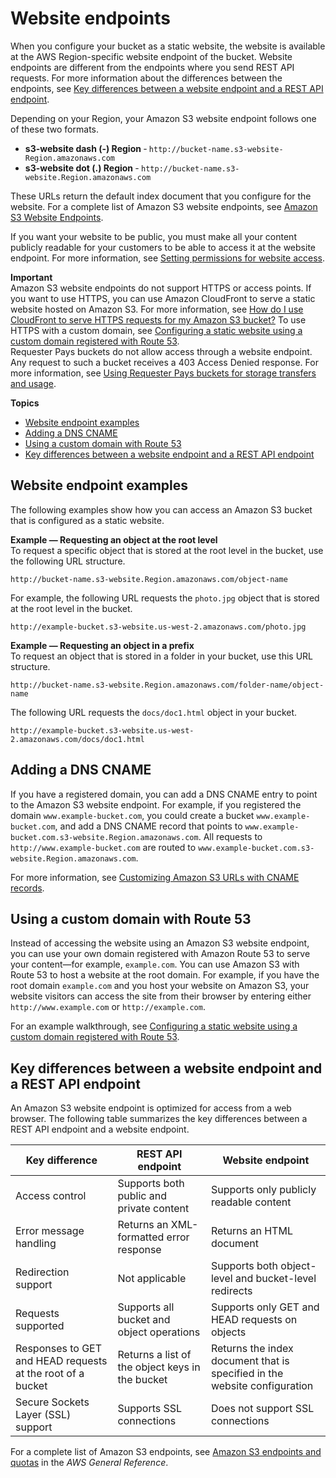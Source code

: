 # Website endpoints<a name="WebsiteEndpoints"></a>

When you configure your bucket as a static website, the website is available at the AWS Region\-specific website endpoint of the bucket\. Website endpoints are different from the endpoints where you send REST API requests\. For more information about the differences between the endpoints, see [Key differences between a website endpoint and a REST API endpoint](#WebsiteRestEndpointDiff)\.

Depending on your Region, your Amazon S3 website endpoint follows one of these two formats\.
+ **s3\-website dash \(\-\) Region** ‐ `http://bucket-name.s3-website-Region.amazonaws.com`
+ **s3\-website dot \(\.\) Region** ‐ `http://bucket-name.s3-website.Region.amazonaws.com`

These URLs return the default index document that you configure for the website\. For a complete list of Amazon S3 website endpoints, see [Amazon S3 Website Endpoints](https://docs.aws.amazon.com/general/latest/gr/s3.html#s3_website_region_endpoints)\.

If you want your website to be public, you must make all your content publicly readable for your customers to be able to access it at the website endpoint\. For more information, see [Setting permissions for website access](WebsiteAccessPermissionsReqd.md)\. 

**Important**  
Amazon S3 website endpoints do not support HTTPS or access points\. If you want to use HTTPS, you can use Amazon CloudFront to serve a static website hosted on Amazon S3\. For more information, see [How do I use CloudFront to serve HTTPS requests for my Amazon S3 bucket?](https://aws.amazon.com/premiumsupport/knowledge-center/cloudfront-https-requests-s3) To use HTTPS with a custom domain, see [Configuring a static website using a custom domain registered with Route 53](https://docs.aws.amazon.com/AmazonS3/latest/userguide/website-hosting-custom-domain-walkthrough.html)\.  
Requester Pays buckets  do not allow access through a website endpoint\. Any request to such a bucket receives a 403 Access Denied response\. For more information, see [Using Requester Pays buckets for storage transfers and usage](RequesterPaysBuckets.md)\.

**Topics**
+ [Website endpoint examples](#website-endpoint-examples)
+ [Adding a DNS CNAME](#website-endpoint-dns-cname)
+ [Using a custom domain with Route 53](#custom-domain-s3-endpoint)
+ [Key differences between a website endpoint and a REST API endpoint](#WebsiteRestEndpointDiff)

## Website endpoint examples<a name="website-endpoint-examples"></a>

The following examples show how you can access an Amazon S3 bucket that is configured as a static website\.

**Example — Requesting an object at the root level**  
To request a specific object that is stored at the root level in the bucket, use the following URL structure\.  

```
http://bucket-name.s3-website.Region.amazonaws.com/object-name
```
For example, the following URL requests the `photo.jpg` object that is stored at the root level in the bucket\.  

```
http://example-bucket.s3-website.us-west-2.amazonaws.com/photo.jpg
```

**Example — Requesting an object in a prefix**  
To request an object that is stored in a folder in your bucket, use this URL structure\.  

```
http://bucket-name.s3-website.Region.amazonaws.com/folder-name/object-name
```
The following URL requests the `docs/doc1.html` object in your bucket\.   

```
http://example-bucket.s3-website.us-west-2.amazonaws.com/docs/doc1.html
```

## Adding a DNS CNAME<a name="website-endpoint-dns-cname"></a>

If you have a registered domain, you can add a DNS CNAME entry to point to the Amazon S3 website endpoint\. For example, if you registered the domain `www.example-bucket.com`, you could create a bucket `www.example-bucket.com`, and add a DNS CNAME record that points to `www.example-bucket.com.s3-website.Region.amazonaws.com`\. All requests to `http://www.example-bucket.com` are routed to `www.example-bucket.com.s3-website.Region.amazonaws.com`\. 

For more information, see [Customizing Amazon S3 URLs with CNAME records](VirtualHosting.md#VirtualHostingCustomURLs)\. 

## Using a custom domain with Route 53<a name="custom-domain-s3-endpoint"></a>

Instead of accessing the website using an Amazon S3 website endpoint, you can use your own domain registered with Amazon Route 53 to serve your content—for example, `example.com`\. You can use Amazon S3 with Route 53 to host a website at the root domain\. For example, if you have the root domain `example.com` and you host your website on Amazon S3, your website visitors can access the site from their browser by entering either `http://www.example.com` or `http://example.com`\. 

For an example walkthrough, see [Configuring a static website using a custom domain registered with Route 53](website-hosting-custom-domain-walkthrough.md)\. 

## Key differences between a website endpoint and a REST API endpoint<a name="WebsiteRestEndpointDiff"></a>

An Amazon S3 website endpoint is optimized for access from a web browser\. The following table summarizes the key differences between a REST API endpoint and a website endpoint\. 


| Key difference | REST API endpoint | Website endpoint | 
| --- | --- | --- | 
| Access control |  Supports both public and private content  | Supports only publicly readable content  | 
| Error message handling |  Returns an XML\-formatted error response  | Returns an HTML document | 
| Redirection support |  Not applicable  | Supports both object\-level and bucket\-level redirects | 
| Requests supported  |  Supports all bucket and object operations  | Supports only GET and HEAD requests on objects | 
| Responses to GET and HEAD requests at the root of a bucket | Returns a list of the object keys in the bucket | Returns the index document that is specified in the website configuration | 
| Secure Sockets Layer \(SSL\) support | Supports SSL connections | Does not support SSL connections | 

For a complete list of Amazon S3 endpoints, see [Amazon S3 endpoints and quotas](https://docs.aws.amazon.com/general/latest/gr/s3.html) in the *AWS General Reference*\.